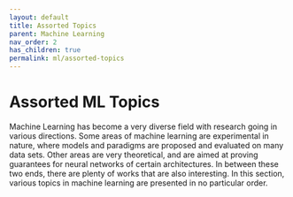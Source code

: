 ```yaml
---
layout: default
title: Assorted Topics
parent: Machine Learning
nav_order: 2
has_children: true
permalink: ml/assorted-topics
---
```


# Assorted ML Topics

Machine Learning has become a very diverse field with research going in various directions. Some areas of machine learning are experimental in nature, where models and paradigms are proposed and evaluated on many data sets. Other areas are very theoretical, and are aimed at proving guarantees for neural networks of certain architectures. In between these two ends, there are plenty of works that are also interesting. In this section, various topics in machine learning are presented in no particular order.